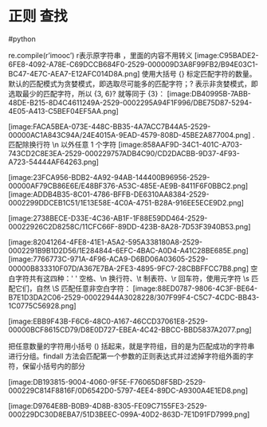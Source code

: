 # 正则 查找
#python

re.compile(r’imooc’)
r表示原字符串 ，里面的内容不用转义
[image:C95BADE2-6FE8-4092-A78E-C69DCCB684F0-2529-000009D3A8F99FB2/B94E03C1-BC47-4E7C-AEA7-E12AFC014D8A.png]
使用大括号 {} 标定匹配字符的数量。默认的匹配模式为贪婪模式，即选取尽可能多的匹配字符；? 表示非贪婪模式，即选取最少的匹配字符，所以 {3, 6}? 就等同于 {3}：
[image:DB40995B-7ABB-48DE-B215-8D4C4611249A-2529-0002295A94F1F996/DBE75D87-5294-4E05-A413-C5BEF04EF5AA.png]

[image:FACA5BEA-073E-448C-BB35-4A7ACC7B44A5-2529-00000AC1A843C94A/24E4015A-9EAD-4579-808D-45BE2A877004.png]
. 匹配除换行符 \n 以外任意 1 个字符
[image:858AAF9D-34C1-401C-A703-743CD2C8E3EA-2529-000229757ADB4C90/CD2DACBB-9D37-4F93-A723-54444AF64263.png]


[image:23FCA956-BDB2-4A92-94AB-144400B96956-2529-00000AF79CB86E6E/E48BF376-A53C-485E-AE9B-8411F6F0BBC2.png]
[image:ADDB4B35-8C01-4786-BFFB-DE6310AA8384-2529-0002299DDCEB1C51/1E13E58E-4C0A-4751-B28A-916EE5ECE9D2.png]

[image:2738BECE-D33E-4C36-AB1F-1F88E59DD464-2529-00022926C2D8258C/11CFC66F-89DD-423B-8A28-7D53F3940B53.png]

[image:82041264-4FE8-41E1-A5A2-595A338180A8-2529-0002291B9B1D2D56/1E284844-6EFC-4BAC-A0D4-A41C28BE685E.png]
[image:7766773C-971A-4F96-ACA9-D6BD06A03605-2529-00000B833310F07D/A367E7BA-2FE3-4895-9FC7-28CBBFFCC7B8.png]
空白字符共有这四种：' ' 空格、\n 换行符、\t 制表符、\r 回车符，使用元字符 \s 匹配它们，自然 \S 匹配任意非空白字符：
[image:88ED0787-9806-4C3F-BE64-B7E1D3DA2C06-2529-00022944A3028228/307F99F4-C5C7-4CDC-BB43-1C0775C56928.png]

[image:EBB9F43B-F6C6-48C0-A167-46CCD37061E8-2529-00000BCF8615CD79/D8E0D727-EBEA-4C42-BBCC-BBD5837A2077.png]

把任意数量的字符用小括号 () 括起来，就是字符组，目的是为匹配成功的字符串进行分组。findall 方法会匹配第一个参数的正则表达式并过滤掉字符组外面的字符，保留小括号内的部分

[image:DB193815-9004-4060-9F5E-F76065D8F5BD-2529-000229C814F8816F/0D6542D0-5797-4EE4-89DC-A9300A4E1ED8.png]


[image:D9764E8B-B0B9-4D8B-8305-FE09C7155FE3-2529-000229DC30D8EBA7/51D3BEEC-099A-40D2-863D-7E1D91FD7999.png]